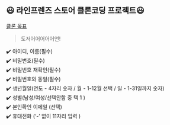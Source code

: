 ## :smiley: 라인프렌즈 스토어 클론코딩 프로젝트:smiley:  
[클론 목표](https://brand.naver.com/linefriends)
> 도저어어어어어언!
> 
✔️ 아이디, 이름(필수)  
✔️ 비밀번호(필수)  
✔️ 비밀번호 재확인(필수)  
✔️ 비밀번호와 동일(필수)  
✔️ 생년월일(연도 - 4자리 숫자 / 월 - 1-12월 선택 / 일 - 1-31일까지 숫자)  
✔️ 성별(남성/여성/선택안함 중 택 1 )  
✔️ 본인확인 이메일 (선택)  
✔️ 휴대전화 (‘-’ 없이 11자리 입력 )
